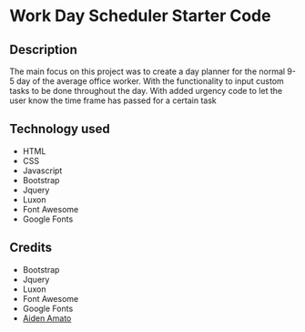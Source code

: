 # Work Day Scheduler Starter Code

## Description
The main focus on this project was to create a day planner for the normal 9-5 day of the average office worker. With the functionality to input custom tasks to be done throughout the day. With added urgency code to let the user know the time frame has passed for a certain task

## Technology used 
 - HTML
 - CSS
 - Javascript
 - Bootstrap
 - Jquery
 - Luxon
 - Font Awesome
 - Google Fonts

## Credits
 - Bootstrap
 - Jquery
 - Luxon
 - Font Awesome
 - Google Fonts
 - [Aiden Amato](https://github.com/aidanamato)
